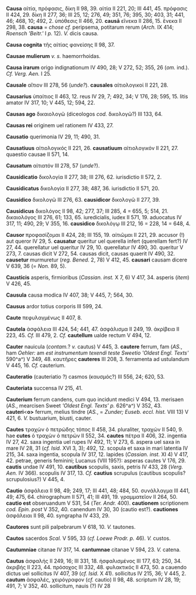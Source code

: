 **Causa** αἰτία, πρόφασις, δίκη II 98, 39. αἰτία II 221, 20; III 441,
45. πρόφασις II 424, 29. δίκη II 277, 36; III 25, 12; 276, 49; 351, 76;
395, 30; 403, 31; 441, 46; 468, 10; 492, 2. ὑπόθεσις II 466, 20.
**causā** εἵνεκα II 286, 15. ἕνεκα II 298, 38. **causa** = *chose cf.*
peripsema, potitarum rerum (*Arch.* IX 414; *Roensch 'Beitr.'* I *p.*
12). *V.* dicis causa.

**Causa cognita** τῆς αἰτίας φανείσης II 98, 37.

**Causae mulierum** *v. s.* haemorrhoidas.

**Causa irarum** origo indignationum IV 490, 28; V 272, 52; 355, 26
(*om.* ind.). *Cf. Verg. Aen.* I 25.

**Causale** αἴτιον III 278, 56 (*unde?*). **causales** αἰτιολογικοί II
221, 28.

**Causarius** ὑπαίτιος II 463, 12. reus IV 29, 7; 492, 34; V 176, 28;
595, 15. litis amator IV 317, 10; V 445, 12; 594, 22.

**Causas ago** δικαιολογῶ (diceologos *cod.* δικολογῶ?) III 133, 64.

**Causas rei** originem uel rationem IV 433, 27.

**Causatio** querimonia IV 29, 11; 490, 31.

**Causatiuus** αἰτιολογικός II 221, 26. **causatiuum** αἰτιολογικόν II
221, 27. quaestio causae II 571, 14.

**Causatum** αἰτιατόν III 278, 57 (*unde*?).

**Causidicatio** δικολογία II 277, 38; III 276, 62. iurisdictio II 572,
2.

**Causidicatus** δικολογία II 277, 38; 487, 36. iurisdictio II 571, 20.

**Causidico** δικολογῶ III 276, 63. **causidicor** δικολογῶ II 277, 39.

**Causidicus** δικολόγος II 98, 42; 277, 37; III 285, 4 = 655, 5; 514,
21. δικαιολόγος III 276, 61; 133, 65. iuredicialis, iudex II 571, 19.
aduocatus IV 317, 11; 490, 29; V 355, 16. **causidico** δικολόγῳ III
212, 16 = 228, 14 = 648, 4.

**Causor** προφασίζομαι II 424, 28; III 155, 19. αἰτιῶμαι II 221, 29.
accusor (!) aut queror IV 29, 5. **causatur** queritur uel querella
infert (querellam fert?) IV 27, 44. querellatur uel queritur IV 29, 10.
querellatur IV 490, 30. queritur V 273, 7. causas dicit V 272, 54.
causas dicit, causas quaerit IV 490, 32. **causetur** murmuretur (*reg.*
*Bened.* 2, 78) V 412, 45. **causari** causam dicere V 639, 36 (= *Non.*
89, 5).

**Causticis** asperis, firmioribus (*Cassian. inst.* X 7, 6) V 417, 34.
asperis (*item*) V 426, 45.

**Causula** causa modica IV 407, 38; V 445, 7; 564, 30.

**Causus** ardor totius corporis III 599, 24.

**Caute** πεφυλαγμένως II 407, 8.

**Cautela** ἀσφάλεια III 424, 54; 441, 47. ἀσφάλισμα II 249, 19.
ἀκρίβεια II 223, 45. *Cf.* III 479, 2. *Cf.* **cautellum** ualde rectum
V 494, 12.

**Cauter** nauicula (*contam.*? *v.* cautus) V 445, 3. **cautere**
ferrum, fam (*AS.*, ham *Oehler:* am *est instrumentum texendi teste
Sweetio 'Oldest Engl. Texts'* 590^a^) V 349, 48. καυτῆρες **cauteres**
III 208, 3. ferramenta ad ustulandum V 445, 16. *Cf.* cauterium.

**Cauteratio** (cauteriatio ?) casmos (καυσμός?) III 556, 24; 620, 53.

**Cauteriata** succensa IV 215, 41.

**Cauterium** ferrum candens, cum quo incidunt medici V 494, 13.
merisaen (*AS.*, mearcisen Sweet *'Oldest Engl. Texts' p.* 626^a^) V
352, 43. **cauteri**\<**o\>** ferrum, melius tindre (*AS.*, = *Zunder;
Euseb. eccl. hist.* VIII 13) V 421, 6. *V.* bustua­rium, biusti, cauter.

**Cautes** τραχὼν ὁ πετρώδης τόπος II 458, 34. pluraliter, τραχών II
540, 9. hae **cutes** ὁ τραχὼν ὁ πετρών II 552, 34. **cautes** πέτρα II
406, 32. ingentia IV 27, 42. saxa ingentia uel rupes IV 492, 11; V 273,
6. aspera uel saxa in mare IV 28, 31 (*cf. Isid.* XVI 3, 3); 492, 12.
scopula et saxa in mari latentia IV 215, 34. saxa ingentia, scopula IV
317, 12. lapides (*Cassian. inst.* XI 4) V 417, 42. petrae, generis
feminini; Lucanus (VIII 195?): asperas cautes V 176, 29. **cautis**
undae IV 491, 10. **cautibus** scopulis, saxis, petris IV 433, 28
(*Verg. Aen.* IV 366). scopulis IV 317, 13. *Cf.* **cautius**
scrupulus (cautibus scopulis? scrupulosius?) V 445, 4.

**Cautio** ἀσφάλεια II 98, 49; 249, 17; III 441, 48; 484, 50. συνάλλαγμα
III 441, 49; 475, 64. chirographum II 571, 41; III 491, 19. γραμματεῖον
II 264, 50. **cautio est** obseruandum V 531, 54 (*Ter. Andr.* 400).
**cautionem** scriptionem *cod. Epin. post* V 352, 40. canendum IV 30,
30 (cautio est?). **cautiones** ἀσφάλειαι II 98, 40. syngrapha IV 433,
29.

**Cautores** sunt pili palpebrarum V 618, 10. *V.* tautones.

**Cautos** sacerdos *Scal.* V 595, 33 (*cf. Loewe Prodr. p.* 46). *V.*
custos.

**Cautumniae** citanae IV 317, 14. **cantumnae** citanae V 594, 23. *V.*
catena.

**Cautus** ἀσφαλής II 249, 16; III 331, 18. ἠσφαλισμένος III 177, 63;
250, 34. ἀκριβής II 223, 44. πρόσοχος III 332, 48. φυλακτικός II 473,
50. a cauendo dictus uel sollicitus IV 407, 39 (*cf. Isid.* X 41).
sollicitus IV 215, 36; V 445, 2. **cautum** ἀσφαλές, χειρόγραφον (*cf.*
cautio) II 98, 48. scriptum IV 28, 19; 491, 7; V 352, 40. sollicitum,
nauis (?) IV 28
